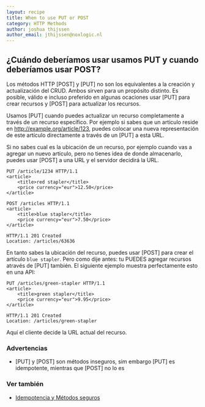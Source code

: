 ```yaml
---
layout: recipe
title: When to use PUT or POST
category: HTTP Methods
author: joshua thijssen
author_email: jthijssen@noxlogic.nl
---
```


## ¿Cuándo deberíamos usar usamos PUT y cuando deberíamos usar POST?

Los métodos HTTP [POST] y [PUT] no son los equivalentes a la creación y actualización del CRUD. Ambos sirven para un propósito distinto. Es posible, válido e incluso preferido en algunas ocaciones usar [PUT] para crear recursos y [POST] para actualizar los recursos.

Usamos [PUT] cuando puedes actualizar un recurso completamente a través de un recurso específico. Por ejemplo si sabes que un artículo reside en http://example.org/article/123, puedes colocar una nueva representación de este artículo directamente a través de un [PUT] a esta URL.

Si no sabes cual es la ubicación de un recurso, por ejemplo cuando vas a agregar un nuevo artículo, pero no tienes idea de donde almacenarlo, puedes usar [POST] a una URL y el servidor decidirá la URL.

```
PUT /article/1234 HTTP/1.1
<article>
    <title>red stapler</title>
    <price currency="eur">12.50</price>
</article>
```

```
POST /articles HTTP/1.1
<article>
    <title>blue stapler</title>
    <price currency="eur">7.50</price>
</article>

HTTP/1.1 201 Created
Location: /articles/63636
```

En tanto sabes la ubicación del recurso, puedes usar [POST] para crear el artículo `blue stapler`. Pero como dije antes: tu PUEDES agregar recursos através de [PUT] también. El siguiente ejemplo muestra perfectamente esto en una API:

```
PUT /articles/green-stapler HTTP/1.1
<article>
    <title>green stapler</title>
    <price currency="eur">9.95</price>
</article>

HTTP/1.1 201 Created
Location: /articles/green-stapler
```

Aquí el cliente decide la URL actual del recurso.

### Advertencias
- [PUT] y [POST] son métodos inseguros, sim embargo [PUT] es idempotente, mientras que [POST] no lo es

### Ver también
- [Idempotencia y Métodos seguros](/HTTP%20Methods/idempotency)
